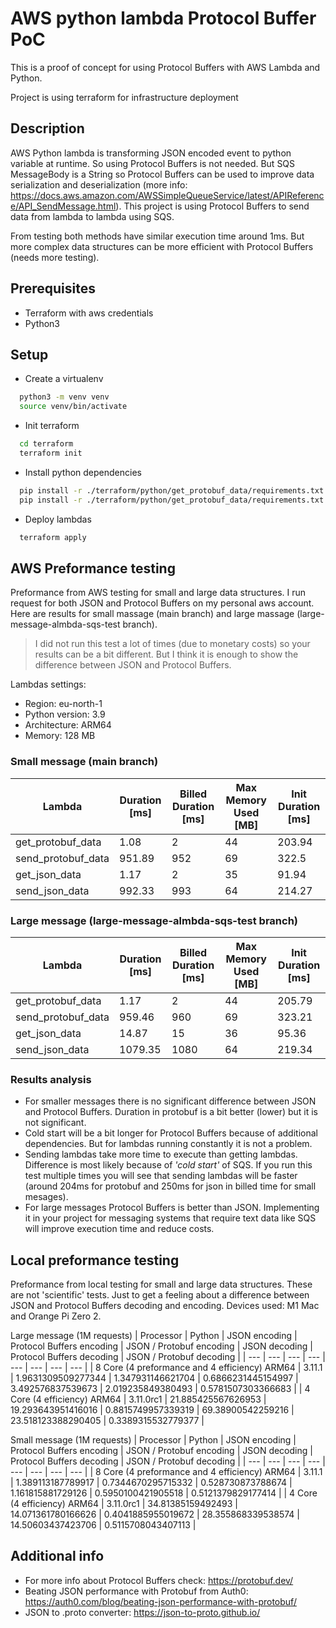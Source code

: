 # AWS python lambda Protocol Buffer PoC

This is a proof of concept for using Protocol Buffers with AWS Lambda and Python.

Project is using terraform for infrastructure deployment

## Description
AWS Python lambda is transforming JSON encoded event to python variable at runtime. So using Protocol Buffers is not needed. But SQS MessageBody is a String so Protocol Buffers can be used to improve data serialization and deserialization (more info: https://docs.aws.amazon.com/AWSSimpleQueueService/latest/APIReference/API_SendMessage.html). This project is using Protocol Buffers to send data from lambda to lambda using SQS. 

From testing both methods have similar execution time around 1ms. But more complex data structures can be more efficient with Protocol Buffers (needs more testing).

## Prerequisites

- Terraform with aws credentials
- Python3

## Setup

- Create a virtualenv 
```bash
  python3 -m venv venv
  source venv/bin/activate
  ```
- Init terraform
```bash
  cd terraform
  terraform init
  ```

- Install python dependencies
```bash
  pip install -r ./terraform/python/get_protobuf_data/requirements.txt --target ./terraform/python/get_protobuf_data
  pip install -r ./terraform/python/get_protobuf_data/requirements.txt --target ./terraform/python/send_protobuf_data
  ```

- Deploy lambdas
```bash
  terraform apply
  ```

## AWS Preformance testing
Preformance from AWS testing for small and large data structures. I run request for both JSON and Protocol Buffers on my personal aws account. Here are results for small massage (main branch) and large massage (large-message-almbda-sqs-test branch).

> I did not run this test a lot of times (due to monetary costs) so your results can be a bit different. But I think it is enough to show the difference between JSON and Protocol Buffers.

Lambdas settings:
- Region: eu-north-1
- Python version: 3.9
- Architecture: ARM64
- Memory: 128 MB

### Small message (main branch)
| Lambda | Duration [ms] | Billed Duration [ms] | Max Memory Used [MB] | Init Duration [ms] |
| --- | --- | --- | --- | --- |
| get_protobuf_data | 1.08 | 2 | 44 | 203.94 |
| send_protobuf_data | 951.89 | 952 | 69 | 322.5 |
| get_json_data | 1.17 | 2 | 35 | 91.94 |
| send_json_data | 992.33 | 993 | 64 | 214.27 |

### Large message (large-message-almbda-sqs-test branch)
| Lambda | Duration [ms] | Billed Duration [ms] | Max Memory Used [MB] | Init Duration [ms] |
| --- | --- | --- | --- | --- |
| get_protobuf_data | 1.17 | 2 | 44 | 205.79 |
| send_protobuf_data | 959.46 | 960 | 69 | 323.21 |
| get_json_data | 14.87 | 15 | 36 | 95.36 |
| send_json_data | 1079.35 | 1080 | 64 | 219.34 |

### Results analysis
* For smaller messages there is no significant difference between JSON and Protocol Buffers. Duration in protobuf is a bit better (lower) but it is not significant.
* Cold start will be a bit longer for Protocol Buffers because of additional dependencies. But for lambdas running constantly it is not a problem.
* Sending lambdas take more time to execute than getting lambdas. Difference is most likely because of *'cold start'* of SQS. If you run this test multiple times you will see that sending lambdas will be faster (around 204ms for protobuf and 250ms for json in billed time for small mesages). 
* For large messages Protocol Buffers is better than JSON. Implementing it in your project for messaging systems that require text data like SQS will improve execution time and reduce costs.

## Local preformance testing
Preformance from local testing for small and large data structures. These are not 'scientific' tests. Just to get a feeling about a difference between JSON and Protocol Buffers decoding and encoding. Devices used: M1 Mac and Orange Pi Zero 2.

Large message (1M requests)
| Processor | Python | JSON encoding | Protocol Buffers encoding | JSON / Protobuf encoding | JSON decoding | Protocol Buffers decoding | JSON / Protobuf decoding |
| --- | --- | --- | --- | --- | --- | --- | --- |
| 8 Core (4 preformance and 4 efficiency) ARM64  | 3.11.1 | 1.9631309509277344 | 1.347931146621704 | 0.6866231445154997 | 3.492576837539673 | 2.019235849380493 | 0.5781507303366683 |
| 4 Core (4 efficiency) ARM64 | 3.11.0rc1 | 21.885425567626953 | 19.293643951416016 | 0.8815749957339319 | 69.38900542259216 | 23.518123388290405 | 0.3389315532779377 |

Small message (1M requests)
| Processor | Python | JSON encoding | Protocol Buffers encoding | JSON / Protobuf encoding | JSON decoding | Protocol Buffers decoding | JSON / Protobuf decoding |
| --- | --- | --- | --- | --- | --- | --- | --- |
| 8 Core (4 preformance and 4 efficiency) ARM64  | 3.11.1 | 1.389113187789917 | 0.7344670295715332 | 0.528730873788674 | 1.161815881729126 | 0.5950100421905518 | 0.5121379829177414 |
| 4 Core (4 efficiency) ARM64 | 3.11.0rc1 | 34.81385159492493 | 14.071361780166626 | 0.4041885955019672 | 28.355868339538574 | 14.50603437423706 | 0.5115708043407113 |

## Additional info
- For more info about Protocol Buffers check: https://protobuf.dev/
- Beating JSON performance with Protobuf from Auth0: https://auth0.com/blog/beating-json-performance-with-protobuf/
- JSON to .proto converter: https://json-to-proto.github.io/
